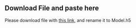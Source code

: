 ## Download File and paste here
Please download file with <a href="https://drive.google.com/file/d/1AwpIh1VmHtl1XY0FX7qeDDQ5j54mN53h/view?usp=sharing" target="_blank">this link</a>, and rename it to Model.h5
